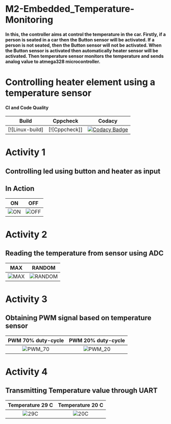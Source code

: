 # M2-Embedded_Temperature-Monitoring
   ####    In this, the controller aims at control the temperature in the car. Firstly, if a person is seated in a car then the Button sensor will be activated. If a person is not seated, then the Button sensor will not be activated. When the Button sensor is activated then automatically heater sensor will be activated. Then temperature sensor monitors the temperature and sends analog value to atmega328 microcontroller.

# Controlling heater element using a temperature sensor

#### CI and Code Quality
|Build|Cppcheck|Codacy|
|:--:|:--:|:--:|
|[![Linux-build]|[![Cppcheck]]|[![Codacy Badge](https://app.codacy.com/project/badge/Grade/c13180010a7f4b22a087a15f5c520702)](https://www.codacy.com/gh/rushikeshudmale/M2-Embedded_Temperature-Monitoring/dashboard?utm_source=github.com&amp;utm_medium=referral&amp;utm_content=rushikeshudmale/M2-Embedded_Temperature-Monitoring&amp;utm_campaign=Badge_Grade)

# Activity 1
## Controlling led using button and heater as input 
## In Action

|ON|OFF|
|:--:|:--:|
|![ON](https://user-images.githubusercontent.com/94127613/144220118-c987fb80-cb16-4a37-ba15-3fd00ad5bd00.png)|![OFF](https://user-images.githubusercontent.com/94127613/144220181-c3e33206-0f3f-433c-b704-c708bccfacc7.png)|

# Activity 2
## Reading the temperature from sensor using ADC 

|MAX|RANDOM|
|:--:|:--:|
|![MAX](https://user-images.githubusercontent.com/94127613/144220250-e0e53fa1-3e52-4b11-b12a-8539b3fc74ad.png)|![RANDOM](https://user-images.githubusercontent.com/94127613/144220291-7fffec09-2cf7-4cb4-aff9-cfab931d2fbe.png)|

# Activity 3
## Obtaining PWM signal based on temperature sensor

|PWM 70% duty-cycle|PWM 20% duty-cycle|
|:--:|:--:|
|![PWM_70](https://user-images.githubusercontent.com/94127613/144220391-8d2e218a-4e13-45aa-b12c-8c2550c9f4cd.png)|![PWM_20](https://user-images.githubusercontent.com/94127613/144220446-14117f7a-3e9d-4aa4-be3e-01a641c22a94.png)|

# Activity 4
## Transmitting Temperature value through UART

|Temperature 29 C|Temperature 20 C|
|:--:|:--:|
|![29C](https://user-images.githubusercontent.com/94127613/144220481-4712ccb8-1c50-4bf9-a7ea-40b680115564.png)|![20C](https://user-images.githubusercontent.com/94127613/144220530-24a1cc97-0e0a-4465-b09b-63de3174dec4.png)|
